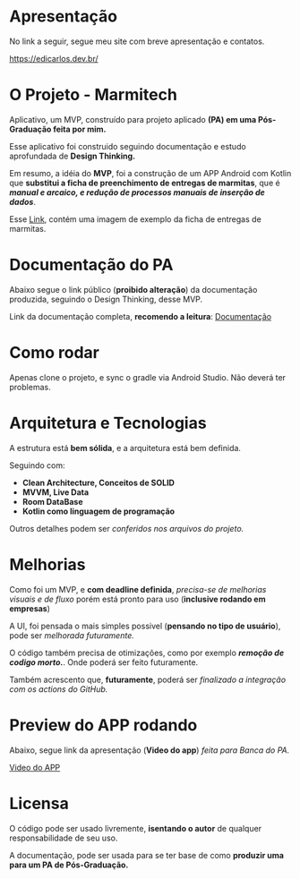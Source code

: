 # Apresentação
No link a seguir, segue meu site com breve apresentação e contatos.

https://edicarlos.dev.br/
# O Projeto - Marmitech
Aplicativo, um MVP, construído para projeto aplicado **(PA) em uma Pós-Graduação feita por mim.**

Esse aplicativo foi construido seguindo documentação e estudo aprofundada de **Design Thinking.**

Em resumo, a idéia do **MVP**, foi a construção de um APP Android com Kotlin que **substitui a ficha de preenchimento de entregas de marmitas**, que é _**manual e arcaico, e redução de processos manuais de inserção de dados**_.

Esse [Link](https://drive.google.com/file/d/1Bcmx6oZimG2MBWA5BKQASq7C8i9B5k0z/view?usp=sharing), contém uma imagem de exemplo da ficha de entregas de marmitas.
# Documentação do PA
Abaixo segue o link público (**proibido alteração**) da documentação produzida, seguindo o Design Thinking, desse MVP.

Link da documentação completa, **recomendo a leitura**: [Documentação](https://drive.google.com/file/d/1tgfTs6ueVLR50PQMzMDWFbq20EPAZURc/view?usp=sharing)
# Como rodar
Apenas clone o projeto, e sync o gradle via Android Studio.
Não deverá ter problemas.
# Arquitetura e Tecnologias
A estrutura está **bem sólida**, e a arquitetura está bem definida.

Seguindo com: 
- **Clean Architecture, Conceitos de SOLID**
- **MVVM, Live Data**
- **Room DataBase**
- **Kotlin como linguagem de programação**

Outros detalhes podem ser _conferidos nos arquivos do projeto._
# Melhorias
Como foi um MVP, e **com deadline definida**, _precisa-se de melhorias visuais e de fluxo_ porém está pronto para uso (**inclusive rodando em empresas**)

A UI, foi pensada o mais simples possivel (**pensando no tipo de usuário**), pode ser _melhorada futuramente._

O código também precisa de otimizações, como por exemplo **_remoção de codigo morto._**. Onde poderá ser feito futuramente.

Também acrescento que, **futuramente**, poderá ser _finalizado a integração com os actions do GitHub._

# Preview do APP rodando
Abaixo, segue link da apresentação (**Video do app**) _feita para Banca do PA._

[Video do APP](https://drive.google.com/file/d/1ylq8cB5UERmxzUObZegF_cYT9W-tVGsV/view?usp=sharing)

# Licensa
O código pode ser usado livremente, **isentando o autor** de qualquer responsabilidade de seu uso.

A documentação, pode ser usada para se ter base de como **produzir uma para um PA de Pós-Graduação.**
